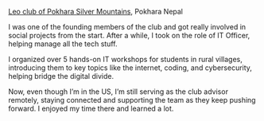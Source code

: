 [Leo club of Pokhara Silver Mountains](https://www.linkedin.com/posts/leoclubpsm_leoclub-newboardofdirectors-ly2024-activity-7216144448479469569-A20n), Pokhara Nepal

I was one of the founding members of the club and got really involved in social projects from the start. After a while, I took on the role of IT Officer, helping manage all the tech stuff. 

I organized over 5 hands-on IT workshops for students in rural villages, introducing them to key topics like the internet, coding, and cybersecurity, helping bridge the digital divide.

Now, even though I’m in the US, I’m still serving as the club advisor remotely, staying connected and supporting the team as they keep pushing forward. I enjoyed my time there and learned a lot.